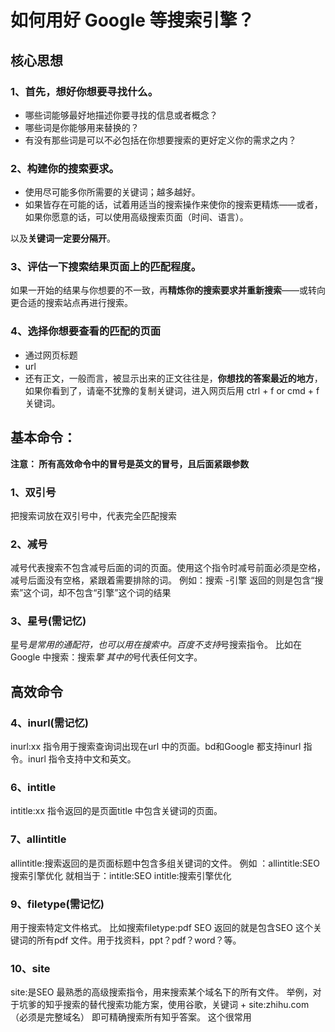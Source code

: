 # 如何用好 Google 等搜索引擎？


## 核心思想

### 1、首先，想好你想要寻找什么。
- 哪些词能够最好地描述你要寻找的信息或者概念？
- 哪些词是你能够用来替换的？
- 有没有那些词是可以不必包括在你想要搜索的更好定义你的需求之内？

### 2、构建你的搜索要求。

- 使用尽可能多你所需要的关键词；越多越好。
- 如果皆存在可能的话，试着用适当的搜索操作来使你的搜索更精炼——或者，如果你愿意的话，可以使用高级搜索页面（时间、语言）。

以及**关键词一定要分隔开**。


### 3、评估一下搜索结果页面上的匹配程度。

如果一开始的结果与你想要的不一致，再**精炼你的搜索要求并重新搜索**——或转向更合适的搜索站点再进行搜索。

### 4、选择你想要查看的匹配的页面
- 通过网页标题
- url
- 还有正文，一般而言，被显示出来的正文往往是，**你想找的答案最近的地方**，如果你看到了，请毫不犹豫的复制关键词，进入网页后用 ctrl + f or cmd + f 关键词。


## 基本命令：

**注意： 所有高效命令中的冒号是英文的冒号，且后面紧跟参数**

### 1、双引号

把搜索词放在双引号中，代表完全匹配搜索

### 2、减号

减号代表搜索不包含减号后面的词的页面。使用这个指令时减号前面必须是空格，减号后面没有空格，紧跟着需要排除的词。
例如：搜索 -引擎
返回的则是包含“搜索”这个词，却不包含“引擎”这个词的结果

### 3、星号(需记忆)
星号*是常用的通配符，也可以用在搜索中。百度不支持*号搜索指令。
比如在Google 中搜索：搜索*擎
其中的*号代表任何文字。

## 高效命令

### 4、inurl(需记忆)
inurl:xx 指令用于搜索查询词出现在url 中的页面。bd和Google 都支持inurl 指令。inurl 指令支持中文和英文。

### 6、intitle
intitle:xx   指令返回的是页面title 中包含关键词的页面。

### 7、allintitle
allintitle:搜索返回的是页面标题中包含多组关键词的文件。
例如 ：allintitle:SEO 搜索引擎优化
就相当于：intitle:SEO intitle:搜索引擎优化

### 9、filetype(需记忆)
用于搜索特定文件格式。
比如搜索filetype:pdf SEO
返回的就是包含SEO 这个关键词的所有pdf 文件。用于找资料，ppt？pdf？word？等。

### 10、site
site:是SEO 最熟悉的高级搜索指令，用来搜索某个域名下的所有文件。
举例，对于坑爹的知乎搜索的替代搜索功能方案，使用谷歌，关键词 + site:zhihu.com（必须是完整域名） 即可精确搜索所有知乎答案。
这个很常用
